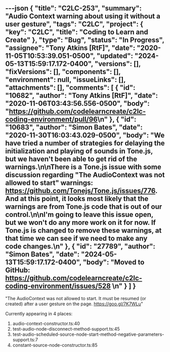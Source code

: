 ---json
{
  "title": "C2LC-253",
  "summary": "Audio Context warning about using it without a user gesture",
  "tags": "C2LC",
  "project": {
    "key": "C2LC",
    "title": "Coding to Learn and Create"
  },
  "type": "Bug",
  "status": "In Progress",
  "assignee": "Tony Atkins [RtF]",
  "date": "2020-11-05T10:53:39.051-0500",
  "updated": "2024-05-13T15:59:17.172-0400",
  "versions": [],
  "fixVersions": [],
  "components": [],
  "environment": null,
  "issueLinks": [],
  "attachments": [],
  "comments": [
    {
      "id": "10682",
      "author": "Tony Atkins [RtF]",
      "date": "2020-11-06T03:43:56.556-0500",
      "body": "<https://github.com/codelearncreate/c2lc-coding-environment/pull/96>\n"
    },
    {
      "id": "10683",
      "author": "Simon Bates",
      "date": "2020-11-30T16:03:43.029-0500",
      "body": "We have tried a number of strategies for delaying the initialization and playing of sounds in Tone.js, but we haven't been able to get rid of the warnings.\n\nThere is a Tone.js issue with some discussion regarding \"The AudioContext was not allowed to start\" warnings: <https://github.com/Tonejs/Tone.js/issues/776>. And at this point, it looks most likely that the warnings are from Tone.js code that is out of our control.\n\nI'm going to leave this issue open, but we won't do any more work on it for now. If Tone.js is changed to remove these warnings, at that time we can see if we need to make any code changes.\n"
    },
    {
      "id": "27789",
      "author": "Simon Bates",
      "date": "2024-05-13T15:59:17.172-0400",
      "body": "Moved to GitHub: <https://github.com/codelearncreate/c2lc-coding-environment/issues/528>&#x20;\n"
    }
  ]
}
---
"The AudioContext was not allowed to start. It must be resumed (or created) after a user gesture on the page. <https://goo.gl/7K7WLu>"

Currently appearing in 4 places:

1. audio-context-constructor.ts:40
2. test-audio-node-disconnect-method-support.ts:45
3. test-audio-scheduled-source-node-start-method-negative-parameters-support.ts:7
4. constant-source-node-constructor.ts:85

        